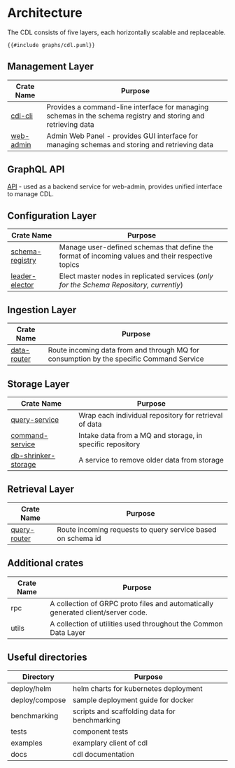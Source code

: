 # Architecture

The CDL consists of five layers, each horizontally scalable and replaceable.

``` plantuml
{{#include graphs/cdl.puml}}
```

## Management Layer
Crate Name | Purpose
-----------|---------
[cdl-cli]    | Provides a command-line interface for managing schemas in the schema registry and storing and retrieving data
[web-admin]   | Admin Web Panel - provides GUI interface for managing schemas and storing and retrieving data

## GraphQL API
[API] - used as a backend service for web-admin, provides unified interface to manage CDL.

## Configuration Layer
Crate Name              | Purpose
------------------------|--------
[schema-registry]         | Manage user-defined schemas that define the format of incoming values and their respective topics
[leader-elector]          | Elect master nodes in replicated services (_only for the Schema Repository, currently_)

## Ingestion Layer
Crate Name              | Purpose
------------------------|--------
[data-router]             | Route incoming data from and through MQ for consumption by the specific Command Service

## Storage Layer

Crate Name              | Purpose
------------------------|--------
[query-service]           | Wrap each individual repository for retrieval of data
[command-service]         | Intake data from a MQ and storage, in specific repository
[db-shrinker-storage]     | A service to remove older data from storage

## Retrieval Layer
Crate Name              | Purpose
------------------------|--------
[query-router]            | Route incoming requests to query service based on schema id

## Additional crates
Crate Name              | Purpose
------------------------|--------
rpc                     | A collection of GRPC proto files and automatically generated client/server code.
utils                   | A collection of utilities used throughout the Common Data Layer

## Useful directories

Directory       | Purpose
----------------|--------
deploy/helm     | helm charts for kubernetes deployment
deploy/compose  | sample deployment guide for docker
benchmarking    | scripts and scaffolding data for benchmarking
tests           | component tests
examples        | examplary client of cdl
docs            | cdl documentation

[cdl-cli]: cli.md
[web-admin]: web_admin.md
[API]: api.md
[schema-registry]: schema_registry.md
[leader-elector]: leader_elector.md
[data-router]: data_router.md
[query-service]: query_service.md
[command-service]: command_service.md
[db-shrinker-storage]: db_shrinker_storage.md
[query-router]: query_router.md
